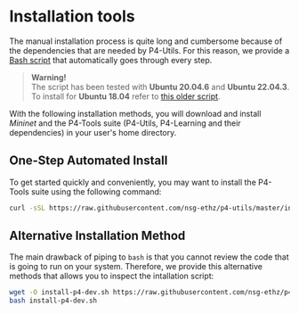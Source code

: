 # Installation tools

The manual installation process is quite long and cumbersome because of the
dependencies that are needed by P4-Utils. For this reason, we provide a
[Bash script](https://github.com/nsg-ethz/p4-utils/blob/master/install-tools/install-p4-dev.sh)
that automatically goes through every step.

> **Warning!**  
> The script has been tested with **Ubuntu 20.04.6** and **Ubuntu 22.04.3**. 
> To install for **Ubuntu 18.04** refer to [this older script](./old_installs/install-p4-dev.sh).

With the following installation methods, you will download and install *Mininet*
and the P4-Tools suite (P4-Utils, P4-Learning and their dependencies) in your 
user's home directory.

## One-Step Automated Install

To get started quickly and conveniently, you may want to install the P4-Tools suite 
using the following command:

```bash
curl -sSL https://raw.githubusercontent.com/nsg-ethz/p4-utils/master/install-tools/install-p4-dev.sh | bash
```

## Alternative Installation Method

The main drawback of piping to `bash` is that you cannot review the code
that is going to run on your system. Therefore, we provide this alternative
methods that allows you to inspect the intallation script:

```bash
wget -O install-p4-dev.sh https://raw.githubusercontent.com/nsg-ethz/p4-utils/master/install-tools/install-p4-dev.sh
bash install-p4-dev.sh
```
